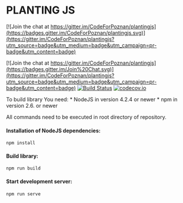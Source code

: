 PLANTING JS
====

[![Join the chat at https://gitter.im/CodeForPoznan/plantingjs](https://badges.gitter.im/CodeForPoznan/plantingjs.svg)](https://gitter.im/CodeForPoznan/plantingjs?utm_source=badge&utm_medium=badge&utm_campaign=pr-badge&utm_content=badge)

[![Join the chat at https://gitter.im/CodeForPoznan/plantingjs](https://badges.gitter.im/Join%20Chat.svg)](https://gitter.im/CodeForPoznan/plantingjs?utm_source=badge&utm_medium=badge&utm_campaign=pr-badge&utm_content=badge)
[![Build Status](https://travis-ci.org/CodeForPoznan/plantingjs.svg)](https://travis-ci.org/CodeForPoznan/plantingjs)
[![codecov.io](http://codecov.io/github/CodeForPoznan/plantingjs/coverage.svg?branch=master)](http://codecov.io/github/CodeForPoznan/plantingjs?branch=master)

To build library You need:
    * NodeJS in version 4.2.4 or newer
    * npm in version 2.6. or newer

All commands need to be executed in root directory of repository.

#### Installation of NodeJS dependencies:

```shell
npm install
```

#### Build library:

```shell
npm run build
```

#### Start development server:

```shell
npm run serve
```
